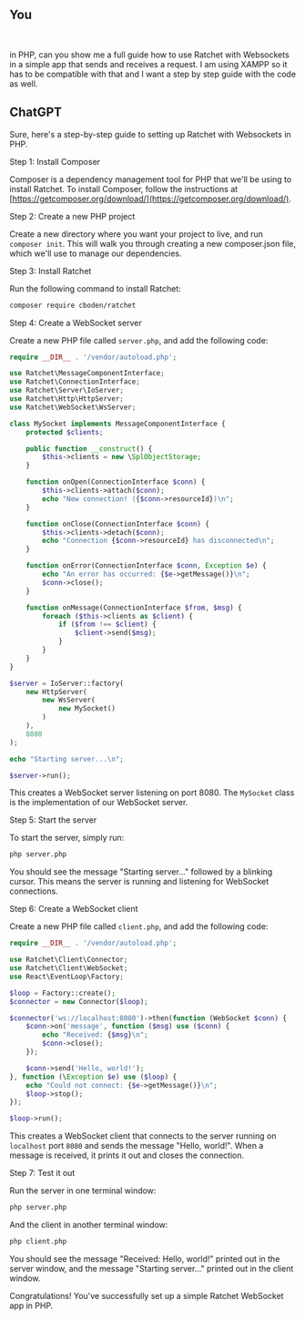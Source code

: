 You
---

 

in PHP, can you show me a full guide how to use Ratchet with Websockets in a simple app that sends and receives a request. I am using XAMPP so it has to be compatible with that and I want a step by step guide with the code as well.

ChatGPT
-------

Sure, here's a step-by-step guide to setting up Ratchet with Websockets in PHP.

Step 1: Install Composer

Composer is a dependency management tool for PHP that we'll be using to install Ratchet. To install Composer, follow the instructions at [https://getcomposer.org/download/](https://getcomposer.org/download/).

Step 2: Create a new PHP project

Create a new directory where you want your project to live, and run `composer init`. This will walk you through creating a new composer.json file, which we'll use to manage our dependencies.

Step 3: Install Ratchet

Run the following command to install Ratchet:

```bash
composer require cboden/ratchet
```

Step 4: Create a WebSocket server

Create a new PHP file called `server.php`, and add the following code:

```php
require __DIR__ . '/vendor/autoload.php';

use Ratchet\MessageComponentInterface;
use Ratchet\ConnectionInterface;
use Ratchet\Server\IoServer;
use Ratchet\Http\HttpServer;
use Ratchet\WebSocket\WsServer;

class MySocket implements MessageComponentInterface {
    protected $clients;

    public function __construct() {
        $this->clients = new \SplObjectStorage;
    }

    function onOpen(ConnectionInterface $conn) {
        $this->clients->attach($conn);
        echo "New connection! ({$conn->resourceId})\n";
    }

    function onClose(ConnectionInterface $conn) {
        $this->clients->detach($conn);
        echo "Connection {$conn->resourceId} has disconnected\n";
    }

    function onError(ConnectionInterface $conn, Exception $e) {
        echo "An error has occurred: {$e->getMessage()}\n";
        $conn->close();
    }

    function onMessage(ConnectionInterface $from, $msg) {
        foreach ($this->clients as $client) {
            if ($from !== $client) {
                $client->send($msg);
            }
        }
    }
}

$server = IoServer::factory(
    new HttpServer(
        new WsServer(
            new MySocket()
        )
    ),
    8080
);

echo "Starting server...\n";

$server->run();
```

This creates a WebSocket server listening on port 8080. The `MySocket` class is the implementation of our WebSocket server.

Step 5: Start the server

To start the server, simply run:

```bash
php server.php
```

You should see the message "Starting server..." followed by a blinking cursor. This means the server is running and listening for WebSocket connections.

Step 6: Create a WebSocket client

Create a new PHP file called `client.php`, and add the following code:

```php
require __DIR__ . '/vendor/autoload.php';

use Ratchet\Client\Connector;
use Ratchet\Client\WebSocket;
use React\EventLoop\Factory;

$loop = Factory::create();
$connector = new Connector($loop);

$connector('ws://localhost:8080')->then(function (WebSocket $conn) {
    $conn->on('message', function ($msg) use ($conn) {
        echo "Received: {$msg}\n";
        $conn->close();
    });

    $conn->send('Hello, world!');
}, function (\Exception $e) use ($loop) {
    echo "Could not connect: {$e->getMessage()}\n";
    $loop->stop();
});

$loop->run();
```

This creates a WebSocket client that connects to the server running on `localhost` port `8080` and sends the message "Hello, world!". When a message is received, it prints it out and closes the connection.

Step 7: Test it out

Run the server in one terminal window:

```bash
php server.php
```

And the client in another terminal window:

```bash
php client.php
```

You should see the message "Received: Hello, world!" printed out in the server window, and the message "Starting server..." printed out in the client window.

Congratulations! You've successfully set up a simple Ratchet WebSocket app in PHP.